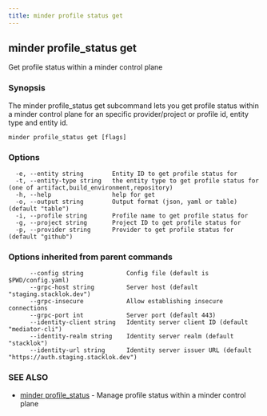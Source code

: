 ```yaml
---
title: minder profile status get
---
```

## minder profile_status get

Get profile status within a minder control plane

### Synopsis

The minder profile_status get subcommand lets you get profile status within a
minder control plane for an specific provider/project or profile id, entity type and entity id.

```
minder profile_status get [flags]
```

### Options

```
  -e, --entity string        Entity ID to get profile status for
  -t, --entity-type string   the entity type to get profile status for (one of artifact,build_environment,repository)
  -h, --help                 help for get
  -o, --output string        Output format (json, yaml or table) (default "table")
  -i, --profile string       Profile name to get profile status for
  -g, --project string       Project ID to get profile status for
  -p, --provider string      Provider to get profile status for (default "github")
```

### Options inherited from parent commands

```
      --config string            Config file (default is $PWD/config.yaml)
      --grpc-host string         Server host (default "staging.stacklok.dev")
      --grpc-insecure            Allow establishing insecure connections
      --grpc-port int            Server port (default 443)
      --identity-client string   Identity server client ID (default "mediator-cli")
      --identity-realm string    Identity server realm (default "stacklok")
      --identity-url string      Identity server issuer URL (default "https://auth.staging.stacklok.dev")
```

### SEE ALSO

* [minder profile_status](minder_profile_status.md)	 - Manage profile status within a minder control plane

